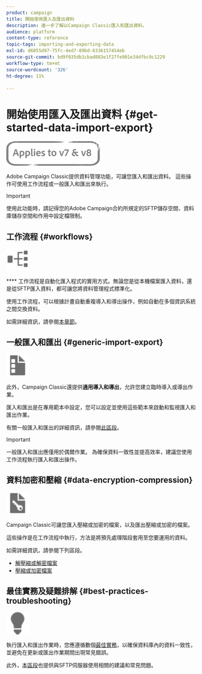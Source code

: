 ```yaml
---
product: campaign
title: 開始使用匯入及匯出資料
description: 進一步了解以Campaign Classic匯入和匯出資料。
audience: platform
content-type: reference
topic-tags: importing-and-exporting-data
exl-id: d6055d97-75fc-4ed7-89bd-8336157454eb
source-git-commit: bd9f035db1cbad883e1f27fe901e34dfbc9c1229
workflow-type: tm+mt
source-wordcount: '326'
ht-degree: 11%

---
```


# 開始使用匯入及匯出資料 {#get-started-data-import-export}

![](../../assets/common.svg)

Adobe Campaign Classic提供資料管理功能，可讓您匯入和匯出資料。 這些操作可使用工作流程或一般匯入和匯出來執行。

>[!IMPORTANT]
>
>使用此功能時，請記得您的Adobe Campaign合約所規定的SFTP儲存空間、資料庫儲存空間和作用中設定檔限制。

## 工作流程 {#workflows}

<img src="assets/do-not-localize/icon_workflows.svg" width="60px">

**** 工作流程是自動化匯入程式的實用方式。無論您是從本機檔案匯入資料，還是從SFTP匯入資料，都可讓您將資料管理程式標準化。

使用工作流程，可以根據計畫自動重複導入和導出操作，例如自動在多個資訊系統之間交換資料。

如需詳細資訊，請參閱[本章節](../../platform/using/import-export-workflows.md)。

## 一般匯入和匯出 {#generic-import-export}

<img src="assets/do-not-localize/icon_templates.svg" width="60px">

此外，Campaign Classic還提供&#x200B;**通用導入和導出**，允許您建立臨時導入或導出作業。

匯入和匯出是在專用範本中設定，您可以設定並使用這些範本來啟動和監視匯入和匯出作業。

有關一般匯入和匯出的詳細資訊，請參閱[此區段](../../platform/using/about-generic-imports-exports.md)。

>[!IMPORTANT]
>一般匯入和匯出應僅用於偶爾作業。 為確保資料一致性並提高效率，建議您使用工作流程執行匯入和匯出操作。

## 資料加密和壓縮 {#data-encryption-compression}

<img src="assets/do-not-localize/icon_encrypt.svg" width="60px">

Campaign Classic可讓您匯入壓縮或加密的檔案，以及匯出壓縮或加密的檔案。

這些操作是在工作流程中執行，方法是將預先處理階段套用至您要運用的資料。

如需詳細資訊，請參閱下列區段。

* [解壓縮或解密檔案](../../platform/using/unzip-decrypt.md)
* [壓縮或加密檔案](../../platform/using/zip-encrypt.md)

## 最佳實務及疑難排解 {#best-practices-troubleshooting}

<img src="assets/do-not-localize/icon_bestpractices.svg" width="60px">

執行匯入和匯出作業時，您應遵循數個[最佳實務](../../platform/using/import-export-best-practices.md)，以確保資料庫內的資料一致性，並避免在更新或匯出作業期間出現常見錯誤。

此外，[本區段](../../platform/using/sftp-server-usage.md)也提供與SFTP伺服器使用相關的建議和常見問題。
